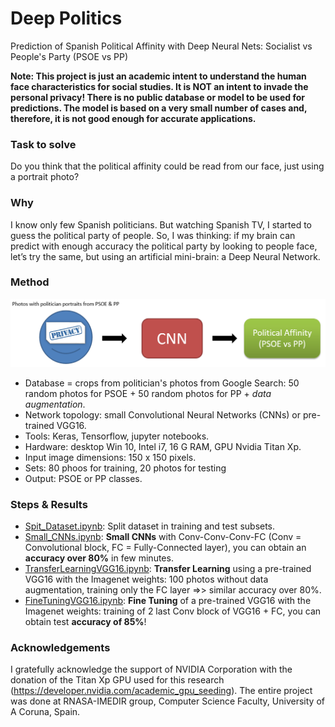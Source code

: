 # Deep Politics
Prediction of Spanish Political Affinity with Deep Neural Nets: Socialist vs People's Party (PSOE vs PP)

**Note: This project is just an academic intent to understand the human face characteristics for social studies. It is NOT an intent to invade the personal privacy! There is no public database or model to be used for predictions. The model is based on a very small number of cases and, therefore, it is not good enough for accurate applications.**

### Task to solve

Do you think that the political affinity could be read from our face, just using a portrait photo?

### Why

I know only few Spanish politicians. But watching Spanish TV, I started to guess the political party of people. So, I was thinking: if my brain can predict with enough accuracy the political party by looking to people face, let’s try the same, but using an artificial mini-brain: a Deep Neural Network.

### Method

![Deep Politics Flow](images/CNN4Politics.png)

* Database = crops from politician's photos from Google Search: 50 random photos for PSOE + 50 random photos for PP  + *data augmentation*.
* Network topology: small Convolutional Neural Networks (CNNs) or pre-trained VGG16.
* Tools: Keras, Tensorflow, jupyter notebooks.
* Hardware: desktop Win 10, Intel i7, 16 G RAM, GPU Nvidia Titan Xp.
* Input image dimensions: 150 x 150 pixels.
* Sets: 80 phoos for training, 20 photos for testing
* Output: PSOE or PP classes.

### Steps & Results

* [Spit_Dataset.ipynb](Spit_Dataset.ipynb): Split dataset in training and test subsets.
* [Small_CNNs.ipynb](Small_CNNs.ipynb): **Small CNNs** with Conv-Conv-Conv-FC (Conv = Convolutional block, FC = Fully-Connected layer), you can obtain an **accuracy over 80%** in few minutes.
* [TransferLearningVGG16.ipynb](TransferLearningVGG16.ipynb): **Transfer Learning** using a pre-trained VGG16 with the Imagenet weights: 100 photos without data augmentation, training only the FC layer =>> similar accuracy over 80%.
* [FineTuningVGG16.ipynb](FineTuningVGG16.ipynb): **Fine Tuning** of a pre-trained VGG16 with the Imagenet weights: training of 2 last Conv block of VGG16 + FC, you can obtain test **accuracy of 85%**!

### Acknowledgements
I gratefully acknowledge the support of NVIDIA Corporation with the donation of the Titan Xp GPU used for this research (https://developer.nvidia.com/academic_gpu_seeding). The entire project was done at RNASA-IMEDIR group, Computer Science Faculty, University of A Coruna, Spain.
